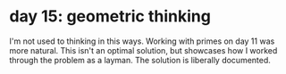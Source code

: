 # day 15: geometric thinking

I'm not used to thinking in this ways. Working with primes on day 11 was more
natural. This isn't an optimal solution, but showcases how I worked through the
problem as a layman. The solution is liberally documented.
